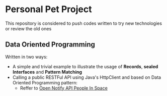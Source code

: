 # Personal Pet Project
This repository is considered to push codes written to try new technologies or review the old ones

## Data Oriented Programming
Written in two ways:
 - A simple and trivial example to illustrate the usage of **Records**, **sealed Interfaces** and **Pattern Matching**
 - Calling a public RESTFul API using Java's HttpClient and based on Data Oriented Programming pattern:
   -  Reffer to [Open Notify API People In Space](http://open-notify.org/Open-Notify-API/People-In-Space)
